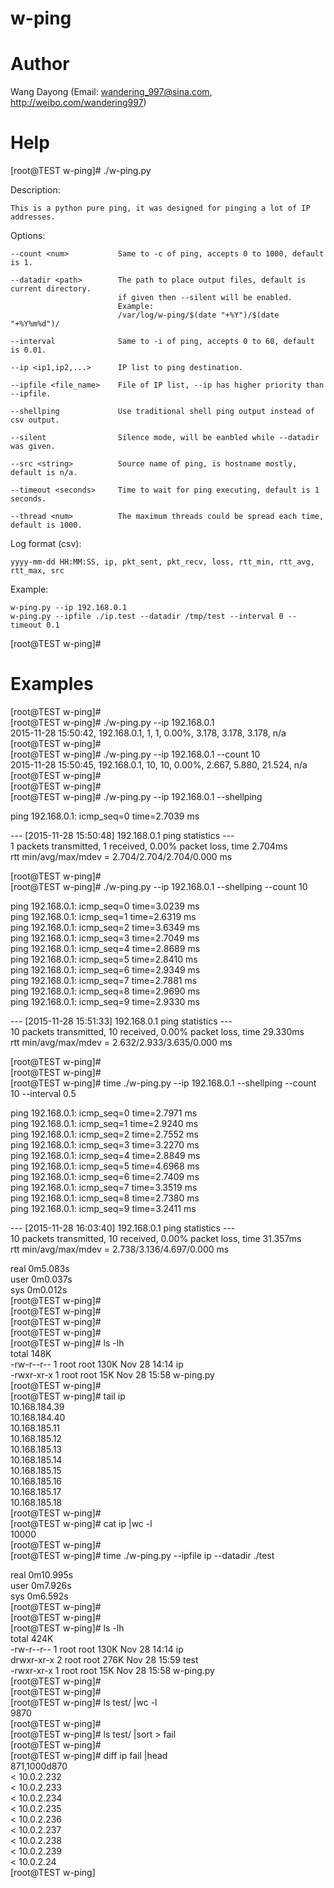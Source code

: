 # w-ping


Author
==============
Wang Dayong (Email: wandering_997@sina.com, http://weibo.com/wandering997)


Help
==============

[root@TEST w-ping]# ./w-ping.py

Description:

    This is a python pure ping, it was designed for pinging a lot of IP addresses.

Options:

    --count <num>           Same to -c of ping, accepts 0 to 1000, default is 1.

    --datadir <path>        The path to place output files, default is current directory.
                            if given then --silent will be enabled.
                            Example:
                            /var/log/w-ping/$(date "+%Y")/$(date "+%Y%m%d")/

    --interval              Same to -i of ping, accepts 0 to 60, default is 0.01.

    --ip <ip1,ip2,...>      IP list to ping destination.

    --ipfile <file_name>    File of IP list, --ip has higher priority than --ipfile.

    --shellping             Use traditional shell ping output instead of csv output.

    --silent                Silence mode, will be eanbled while --datadir was given.

    --src <string>          Source name of ping, is hostname mostly, default is n/a.

    --timeout <seconds>     Time to wait for ping executing, default is 1 seconds.

    --thread <num>          The maximum threads could be spread each time, default is 1000.


Log format (csv):

    yyyy-mm-dd HH:MM:SS, ip, pkt_sent, pkt_recv, loss, rtt_min, rtt_avg, rtt_max, src


Example:

    w-ping.py --ip 192.168.0.1
    w-ping.py --ipfile ./ip.test --datadir /tmp/test --interval 0 --timeout 0.1


[root@TEST w-ping]#


Examples
==============

  [root@TEST w-ping]#  
  [root@TEST w-ping]# ./w-ping.py --ip 192.168.0.1  
  2015-11-28 15:50:42, 192.168.0.1, 1, 1, 0.00%, 3.178, 3.178, 3.178, n/a  
  [root@TEST w-ping]#  
  [root@TEST w-ping]# ./w-ping.py --ip 192.168.0.1 --count 10  
  2015-11-28 15:50:45, 192.168.0.1, 10, 10, 0.00%, 2.667, 5.880, 21.524, n/a  
  [root@TEST w-ping]#  
  [root@TEST w-ping]#  
  [root@TEST w-ping]# ./w-ping.py --ip 192.168.0.1 --shellping  
    
  ping 192.168.0.1: icmp_seq=0 time=2.7039 ms  
    
  --- [2015-11-28 15:50:48] 192.168.0.1 ping statistics ---  
  1 packets transmitted, 1 received, 0.00% packet loss, time 2.704ms  
  rtt min/avg/max/mdev = 2.704/2.704/2.704/0.000 ms  
    
  [root@TEST w-ping]#  
  [root@TEST w-ping]# ./w-ping.py --ip 192.168.0.1 --shellping --count 10  
    
  ping 192.168.0.1: icmp_seq=0 time=3.0239 ms  
  ping 192.168.0.1: icmp_seq=1 time=2.6319 ms  
  ping 192.168.0.1: icmp_seq=2 time=3.6349 ms  
  ping 192.168.0.1: icmp_seq=3 time=2.7049 ms  
  ping 192.168.0.1: icmp_seq=4 time=2.8689 ms  
  ping 192.168.0.1: icmp_seq=5 time=2.8410 ms  
  ping 192.168.0.1: icmp_seq=6 time=2.9349 ms  
  ping 192.168.0.1: icmp_seq=7 time=2.7881 ms  
  ping 192.168.0.1: icmp_seq=8 time=2.9690 ms  
  ping 192.168.0.1: icmp_seq=9 time=2.9330 ms  
    
  --- [2015-11-28 15:51:33] 192.168.0.1 ping statistics ---  
  10 packets transmitted, 10 received, 0.00% packet loss, time 29.330ms  
  rtt min/avg/max/mdev = 2.632/2.933/3.635/0.000 ms  
    
  [root@TEST w-ping]#  
  [root@TEST w-ping]#  
  [root@TEST w-ping]# time ./w-ping.py --ip 192.168.0.1 --shellping --count 10 --interval 0.5  
    
  ping 192.168.0.1: icmp_seq=0 time=2.7971 ms  
  ping 192.168.0.1: icmp_seq=1 time=2.9240 ms  
  ping 192.168.0.1: icmp_seq=2 time=2.7552 ms  
  ping 192.168.0.1: icmp_seq=3 time=3.2270 ms  
  ping 192.168.0.1: icmp_seq=4 time=2.8849 ms  
  ping 192.168.0.1: icmp_seq=5 time=4.6968 ms  
  ping 192.168.0.1: icmp_seq=6 time=2.7409 ms  
  ping 192.168.0.1: icmp_seq=7 time=3.3519 ms  
  ping 192.168.0.1: icmp_seq=8 time=2.7380 ms  
  ping 192.168.0.1: icmp_seq=9 time=3.2411 ms  
    
  --- [2015-11-28 16:03:40] 192.168.0.1 ping statistics ---  
  10 packets transmitted, 10 received, 0.00% packet loss, time 31.357ms  
  rtt min/avg/max/mdev = 2.738/3.136/4.697/0.000 ms  
    
    
  real	0m5.083s  
  user	0m0.037s  
  sys	    0m0.012s  
  [root@TEST w-ping]#  
  [root@TEST w-ping]#  
  [root@TEST w-ping]#  
  [root@TEST w-ping]#  
  [root@TEST w-ping]# ls -lh  
  total 148K  
  -rw-r--r-- 1 root root 130K Nov 28 14:14 ip  
  -rwxr-xr-x 1 root root  15K Nov 28 15:58 w-ping.py  
  [root@TEST w-ping]#  
  [root@TEST w-ping]# tail ip  
  10.168.184.39  
  10.168.184.40  
  10.168.185.11  
  10.168.185.12  
  10.168.185.13  
  10.168.185.14  
  10.168.185.15  
  10.168.185.16  
  10.168.185.17  
  10.168.185.18  
  [root@TEST w-ping]#  
  [root@TEST w-ping]# cat ip |wc -l  
  10000  
  [root@TEST w-ping]#  
  [root@TEST w-ping]# time ./w-ping.py --ipfile ip --datadir ./test  
    
  real	0m10.995s  
  user	0m7.926s  
  sys	    0m6.592s  
  [root@TEST w-ping]#  
  [root@TEST w-ping]#  
  [root@TEST w-ping]# ls -lh  
  total 424K  
  -rw-r--r-- 1 root root 130K Nov 28 14:14 ip  
  drwxr-xr-x 2 root root 276K Nov 28 15:59 test  
  -rwxr-xr-x 1 root root  15K Nov 28 15:58 w-ping.py  
  [root@TEST w-ping]#  
  [root@TEST w-ping]#  
  [root@TEST w-ping]# ls test/ |wc -l  
  9870  
  [root@TEST w-ping]#  
  [root@TEST w-ping]# ls test/ |sort > fail  
  [root@TEST w-ping]#  
  [root@TEST w-ping]# diff ip fail |head  
  871,1000d870  
  < 10.0.2.232  
  < 10.0.2.233  
  < 10.0.2.234  
  < 10.0.2.235  
  < 10.0.2.236  
  < 10.0.2.237  
  < 10.0.2.238  
  < 10.0.2.239  
  < 10.0.2.24  
  [root@TEST w-ping]  


